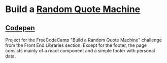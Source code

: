 # Build a [Random Quote Machine](https://learn.freecodecamp.org/front-end-libraries/front-end-libraries-projects/build-a-random-quote-machine)

 ## [Codepen](https://codepen.io/lezojeda/full/oKgOvE)

Project for the FreeCodeCamp "Build a Random Quote Machine" challenge from the Front End Libraries section. Except for the footer, the page consists mainly of a react component and a simple footer with personal data. 

